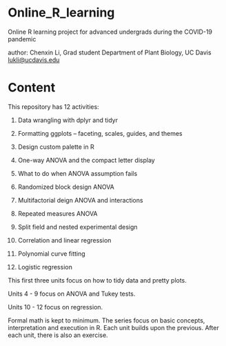# Online_R_learning
Online R learning project for advanced undergrads during the COVID-19 pandemic 

author: Chenxin Li, 
Grad student 
Department of Plant Biology,
UC Davis 
lukli@ucdavis.edu 

# Content
This repository has 12 activities: 

1) Data wrangling with dplyr and tidyr 
2) Formatting ggplots – faceting, scales, guides, and themes 
3) Design custom palette in R 


4) One-way ANOVA and the compact letter display 
5) What to do when ANOVA assumption fails 
6) Randomized block design ANOVA 


7) Multifactorial deign ANOVA and interactions 
8) Repeated measures ANOVA
9) Split field and nested experimental design


10) Correlation and linear regression
11) Polynomial curve fitting 
12) Logistic regression  


This first three units focus on how to tidy data and pretty plots. 

Units 4 - 9 focus on ANOVA and Tukey tests. 

Units 10 - 12 focus on regression. 


Formal math is kept to minimum. The series focus on basic concepts, interpretation and execution in R. 
Each unit builds upon the previous. After each unit, there is also an exercise. 
